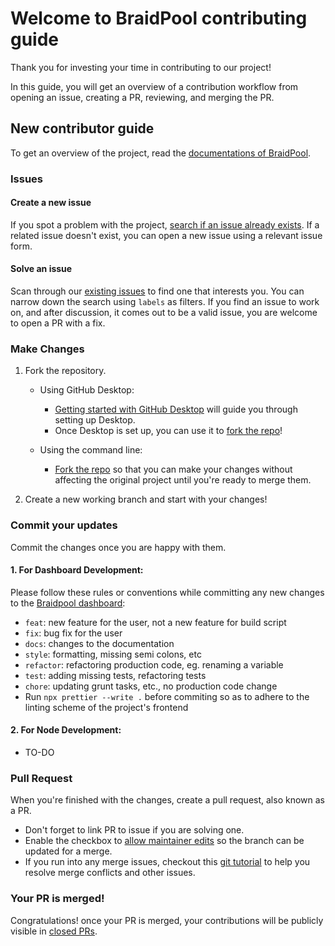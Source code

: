 # Welcome to BraidPool contributing guide

Thank you for investing your time in contributing to our project!

In this guide, you will get an overview of a contribution workflow from opening an issue, creating a PR, reviewing, and merging the PR.

## New contributor guide

To get an overview of the project, read the [documentations of BraidPool](./docs/).

### Issues

#### Create a new issue

If you spot a problem with the project, [search if an issue already exists](https://github.com/braidpool/braidpool/issues). If a related issue doesn't exist, you can open a new issue using a relevant issue form.

#### Solve an issue

Scan through our [existing issues](https://github.com/braidpool/braidpool/issues) to find one that interests you. You can narrow down the search using `labels` as filters. If you find an issue to work on, and after discussion, it comes out to be a valid issue, you are welcome to open a PR with a fix.

### Make Changes

1. Fork the repository.

   - Using GitHub Desktop:

     - [Getting started with GitHub Desktop](https://docs.github.com/en/desktop/installing-and-configuring-github-desktop/getting-started-with-github-desktop) will guide you through setting up Desktop.
     - Once Desktop is set up, you can use it to [fork the repo](https://docs.github.com/en/desktop/contributing-and-collaborating-using-github-desktop/cloning-and-forking-repositories-from-github-desktop)!

   - Using the command line:
     - [Fork the repo](https://docs.github.com/en/github/getting-started-with-github/fork-a-repo#fork-an-example-repository) so that you can make your changes without affecting the original project until you're ready to merge them.

2. Create a new working branch and start with your changes!

### Commit your updates

Commit the changes once you are happy with them.

#### 1. For Dashboard Development:
Please follow these rules or conventions while committing any new changes to the [Braidpool dashboard](./dashboard/):

- `feat`: new feature for the user, not a new feature for build script
- `fix`: bug fix for the user
- `docs`: changes to the documentation
- `style`: formatting, missing semi colons, etc
- `refactor`: refactoring production code, eg. renaming a variable
- `test`: adding missing tests, refactoring tests
- `chore`: updating grunt tasks, etc., no production code change
- Run `npx prettier --write .` before commiting so as to adhere to the linting scheme of the project's frontend

#### 2. For Node Development:
- TO-DO

### Pull Request

When you're finished with the changes, create a pull request, also known as a PR.

- Don't forget to link PR to issue if you are solving one.
- Enable the checkbox to [allow maintainer edits](https://docs.github.com/en/github/collaborating-with-issues-and-pull-requests/allowing-changes-to-a-pull-request-branch-created-from-a-fork) so the branch can be updated for a merge.
- If you run into any merge issues, checkout this [git tutorial](https://github.com/skills/resolve-merge-conflicts) to help you resolve merge conflicts and other issues.

### Your PR is merged!

Congratulations! once your PR is merged, your contributions will be publicly visible in [closed PRs](https://github.com/braidpool/braidpool/pulls?q=is%3Apr+is%3Aclosed).
